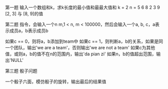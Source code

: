 第一题 输入一个数组和k，求k长度的最小值和最最大值和
k = 2
n = 5 6 8 2 3 9
[2, 3] 与 [8, 9]的值

第二题 指令，会输入一个n m,1 < n, m < 100000，然后会输入一个a, b, c，a表示成员a，b表示成员b

如果c == 0，则将a，b添加到team中
如果c == 1，则判断a，b的关系，如果是同一个团队，输出'we are a team'，否则输出'we are not a team'
如果c为其他值，或则a，b的值不在n的范围内，输出'da pian zi'
如果n，b的值超出范围，输出'NULL'

第三题 骰子问题

一个骰子六面，模仿骰子的旋转，输出最后的结果值